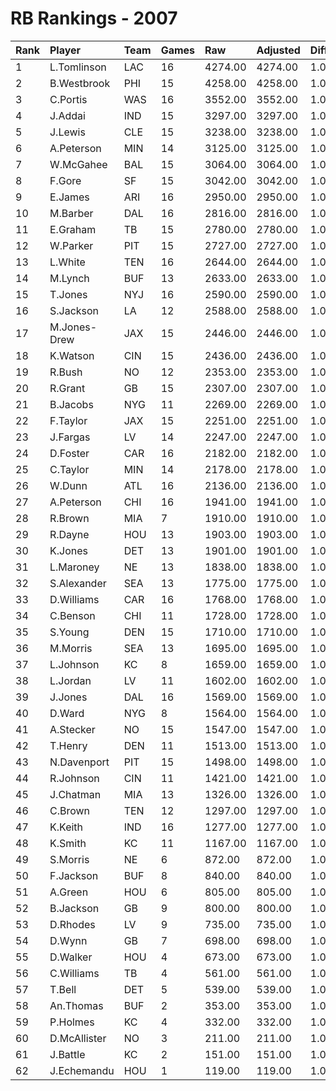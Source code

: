 # RB Rankings - 2007

| Rank | Player       | Team | Games | Raw     | Adjusted | Difficulty | Avg/Game | Typical | Consistency | Trend     |
| :----| :------------| :----| :-----| :-------| :--------| :----------| :--------| :-------| :-----------| :---------|
| 1    | L.Tomlinson  | LAC  | 16    | 4274.00 | 4274.00  | 1.000      | 267.12   | 265.50  | 10/0/6      | +64.2%    |
| 2    | B.Westbrook  | PHI  | 15    | 4258.00 | 4258.00  | 1.000      | 283.87   | 273.50  | 6/4/5       | +51.2%    |
| 3    | C.Portis     | WAS  | 16    | 3552.00 | 3552.00  | 1.000      | 222.00   | 229.50  | 8/3/5       | +59.1%    |
| 4    | J.Addai      | IND  | 15    | 3297.00 | 3297.00  | 1.000      | 219.80   | 220.00  | 7/1/7       | +113.9%   |
| 5    | J.Lewis      | CLE  | 15    | 3238.00 | 3238.00  | 1.000      | 215.87   | 207.50  | 6/2/7       | +139.7%   |
| 6    | A.Peterson   | MIN  | 14    | 3125.00 | 3125.00  | 1.000      | 223.21   | 197.50  | 7/0/7       | +199.6%   |
| 7    | W.McGahee    | BAL  | 15    | 3064.00 | 3064.00  | 1.000      | 204.27   | 212.50  | 8/1/6       | +58.2%    |
| 8    | F.Gore       | SF   | 15    | 3042.00 | 3042.00  | 1.000      | 202.80   | 194.50  | 6/4/5       | +82.2%    |
| 9    | E.James      | ARI  | 16    | 2950.00 | 2950.00  | 1.000      | 184.38   | 184.00  | 7/3/6       | +58.8%    |
| 10   | M.Barber     | DAL  | 16    | 2816.00 | 2816.00  | 1.000      | 176.00   | 178.00  | 8/1/7       | +166.2%   |
| 11   | E.Graham     | TB   | 15    | 2780.00 | 2780.00  | 1.000      | 185.33   | 187.00  | 7/0/8       | +214.6%   |
| 12   | W.Parker     | PIT  | 15    | 2727.00 | 2727.00  | 1.000      | 181.80   | 188.50  | 6/3/6       | +69.1%    |
| 13   | L.White      | TEN  | 16    | 2644.00 | 2644.00  | 1.000      | 165.25   | 171.50  | 8/3/5       | +108.2%   |
| 14   | M.Lynch      | BUF  | 13    | 2633.00 | 2633.00  | 1.000      | 202.54   | 198.00  | 5/3/5       | +40.4%    |
| 15   | T.Jones      | NYJ  | 16    | 2590.00 | 2590.00  | 1.000      | 161.88   | 170.50  | 8/1/7       | +86.8%    |
| 16   | S.Jackson    | LA   | 12    | 2588.00 | 2588.00  | 1.000      | 215.67   | 219.50  | 5/2/5       | +64.1%    |
| 17   | M.Jones-Drew | JAX  | 15    | 2446.00 | 2446.00  | 1.000      | 163.07   | 159.00  | 9/0/6       | +111.0%   |
| 18   | K.Watson     | CIN  | 15    | 2436.00 | 2436.00  | 1.000      | 162.40   | 155.00  | 8/1/6       | +148.7%   |
| 19   | R.Bush       | NO   | 12    | 2353.00 | 2353.00  | 1.000      | 196.08   | 197.00  | 5/2/5       | INACTIVE  |
| 20   | R.Grant      | GB   | 15    | 2307.00 | 2307.00  | 1.000      | 153.80   | 138.50  | 6/0/9       | +324.8%   |
| 21   | B.Jacobs     | NYG  | 11    | 2269.00 | 2269.00  | 1.000      | 206.27   | 211.00  | 4/2/5       | +71.5%    |
| 22   | F.Taylor     | JAX  | 15    | 2251.00 | 2251.00  | 1.000      | 150.07   | 148.00  | 8/3/4       | +85.7%    |
| 23   | J.Fargas     | LV   | 14    | 2247.00 | 2247.00  | 1.000      | 160.50   | 146.00  | 6/0/8       | +244.1%   |
| 24   | D.Foster     | CAR  | 16    | 2182.00 | 2182.00  | 1.000      | 136.38   | 138.50  | 8/2/6       | +106.0%   |
| 25   | C.Taylor     | MIN  | 14    | 2178.00 | 2178.00  | 1.000      | 155.57   | 139.00  | 7/0/7       | +163.0%   |
| 26   | W.Dunn       | ATL  | 16    | 2136.00 | 2136.00  | 1.000      | 133.50   | 128.50  | 7/1/8       | +146.8%   |
| 27   | A.Peterson   | CHI  | 16    | 1941.00 | 1941.00  | 1.000      | 121.31   | 119.00  | 11/0/5      | +160.1%   |
| 28   | R.Brown      | MIA  | 7     | 1910.00 | 1910.00  | 1.000      | 272.86   | 251.50  | 3/0/4       | INACTIVE  |
| 29   | R.Dayne      | HOU  | 13    | 1903.00 | 1903.00  | 1.000      | 146.38   | 153.00  | 6/2/5       | +131.6%   |
| 30   | K.Jones      | DET  | 13    | 1901.00 | 1901.00  | 1.000      | 146.23   | 167.00  | 9/0/4       | +184.6%   |
| 31   | L.Maroney    | NE   | 13    | 1838.00 | 1838.00  | 1.000      | 141.38   | 141.00  | 7/0/6       | +120.2%   |
| 32   | S.Alexander  | SEA  | 13    | 1775.00 | 1775.00  | 1.000      | 136.54   | 133.50  | 6/1/6       | +135.3%   |
| 33   | D.Williams   | CAR  | 16    | 1768.00 | 1768.00  | 1.000      | 110.50   | 118.00  | 9/2/5       | +195.5%   |
| 34   | C.Benson     | CHI  | 11    | 1728.00 | 1728.00  | 1.000      | 157.09   | 154.00  | 4/3/4       | INACTIVE  |
| 35   | S.Young      | DEN  | 15    | 1710.00 | 1710.00  | 1.000      | 114.00   | 125.00  | 9/1/5       | +218.0%   |
| 36   | M.Morris     | SEA  | 13    | 1695.00 | 1695.00  | 1.000      | 130.38   | 116.50  | 5/1/7       | +136.4%   |
| 37   | L.Johnson    | KC   | 8     | 1659.00 | 1659.00  | 1.000      | 207.38   | 230.50  | 4/0/4       | INACTIVE  |
| 38   | L.Jordan     | LV   | 11    | 1602.00 | 1602.00  | 1.000      | 145.64   | 144.00  | 7/0/4       | INACTIVE  |
| 39   | J.Jones      | DAL  | 16    | 1569.00 | 1569.00  | 1.000      | 98.06    | 105.00  | 10/1/5      | +101.7%   |
| 40   | D.Ward       | NYG  | 8     | 1564.00 | 1564.00  | 1.000      | 195.50   | 211.50  | 4/1/3       | INACTIVE  |
| 41   | A.Stecker    | NO   | 15    | 1547.00 | 1547.00  | 1.000      | 103.13   | 75.00   | 8/0/7       | +302.9%   |
| 42   | T.Henry      | DEN  | 11    | 1513.00 | 1513.00  | 1.000      | 137.55   | 148.00  | 7/0/4       | +154.7%   |
| 43   | N.Davenport  | PIT  | 15    | 1498.00 | 1498.00  | 1.000      | 99.87    | 70.00   | 6/1/8       | +387.4%   |
| 44   | R.Johnson    | CIN  | 11    | 1421.00 | 1421.00  | 1.000      | 129.18   | 132.50  | 6/1/4       | +233.6%   |
| 45   | J.Chatman    | MIA  | 13    | 1326.00 | 1326.00  | 1.000      | 102.00   | 102.00  | 6/2/5       | +302.1%   |
| 46   | C.Brown      | TEN  | 12    | 1297.00 | 1297.00  | 1.000      | 108.08   | 105.00  | 6/1/5       | +108.1%   |
| 47   | K.Keith      | IND  | 16    | 1277.00 | 1277.00  | 1.000      | 79.81    | 71.00   | 10/0/6      | +645.7%   |
| 48   | K.Smith      | KC   | 11    | 1167.00 | 1167.00  | 1.000      | 106.09   | 102.50  | 6/1/4       | +897.2%   |
| 49   | S.Morris     | NE   | 6     | 872.00  | 872.00   | 1.000      | 145.33   | 152.00  | 4/0/2       | INACTIVE  |
| 50   | F.Jackson    | BUF  | 8     | 840.00  | 840.00   | 1.000      | 105.00   | 114.50  | 5/1/2       | +196.2%   |
| 51   | A.Green      | HOU  | 6     | 805.00  | 805.00   | 1.000      | 134.17   | 139.00  | 2/1/3       | INACTIVE  |
| 52   | B.Jackson    | GB   | 9     | 800.00  | 800.00   | 1.000      | 88.89    | 87.50   | 5/0/4       | +435.4%   |
| 53   | D.Rhodes     | LV   | 9     | 735.00  | 735.00   | 1.000      | 81.67    | 43.50   | 5/0/4       | +11580.0% |
| 54   | D.Wynn       | GB   | 7     | 698.00  | 698.00   | 1.000      | 99.71    | 112.50  | 4/0/3       | INACTIVE  |
| 55   | D.Walker     | HOU  | 4     | 673.00  | 673.00   | 1.000      | 168.25   | 190.50  | 3/0/1       | N/A       |
| 56   | C.Williams   | TB   | 4     | 561.00  | 561.00   | 1.000      | 140.25   | 179.50  | 3/0/1       | INACTIVE  |
| 57   | T.Bell       | DET  | 5     | 539.00  | 539.00   | 1.000      | 107.80   | 97.00   | 1/3/1       | INACTIVE  |
| 58   | An.Thomas    | BUF  | 2     | 353.00  | 353.00   | 1.000      | 176.50   | 176.50  | 1/0/1       | INACTIVE  |
| 59   | P.Holmes     | KC   | 4     | 332.00  | 332.00   | 1.000      | 83.00    | 94.00   | 2/0/2       | INACTIVE  |
| 60   | D.McAllister | NO   | 3     | 211.00  | 211.00   | 1.000      | 70.33    | 70.33   | 1/0/2       | INACTIVE  |
| 61   | J.Battle     | KC   | 2     | 151.00  | 151.00   | 1.000      | 75.50    | 75.50   | 1/0/1       | N/A       |
| 62   | J.Echemandu  | HOU  | 1     | 119.00  | 119.00   | 1.000      | 119.00   | 119.00  | 0/1/0       | INACTIVE  |

